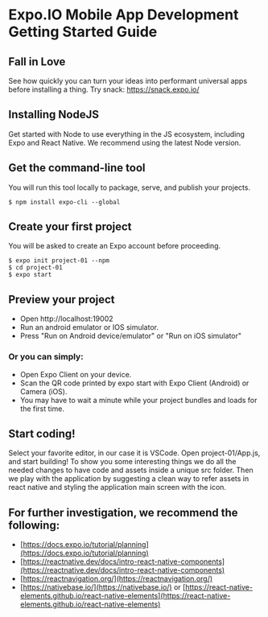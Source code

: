 # Expo.IO Mobile App Development Getting Started Guide

## Fall in Love
See how quickly you can turn your ideas into performant universal apps before installing a thing.
Try snack: https://snack.expo.io/

## Installing NodeJS
Get started with Node to use everything in the JS ecosystem, including Expo and React Native. We recommend using the latest Node version.

## Get the command-line tool
You will run this tool locally to package, serve, and publish your projects.

```
$ npm install expo-cli --global
```

## Create your first project
You will be asked to create an Expo account before proceeding.

```
$ expo init project-01 --npm
$ cd project-01
$ expo start
```

## Preview your project
* Open http://localhost:19002
* Run an android emulator or IOS simulator.
* Press "Run on Android device/emulator" or "Run on iOS simulator"

### Or you can simply:
* Open Expo Client on your device.
* Scan the QR code printed by expo start with Expo Client (Android) or Camera (iOS).
* You may have to wait a minute while your project bundles and loads for the first time.

## Start coding!
Select your favorite editor, in our case it is VSCode. Open project-01/App.js, and start building!
To show you some interesting things we do all the needed changes to have code and assets inside a unique src folder. Then we play with the application by suggesting a clean way to refer assets in react native and styling the application main screen with the icon.

## For further investigation, we recommend the following:
* [https://docs.expo.io/tutorial/planning](https://docs.expo.io/tutorial/planning)
* [https://reactnative.dev/docs/intro-react-native-components](https://reactnative.dev/docs/intro-react-native-components)
* [https://reactnavigation.org/](https://reactnavigation.org/)
* [https://nativebase.io/](https://nativebase.io/) or [https://react-native-elements.github.io/react-native-elements](https://react-native-elements.github.io/react-native-elements)


